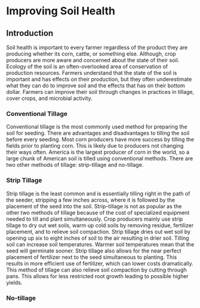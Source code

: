 # Improving Soil Health

## Introduction
Soil health is important to every farmer regardless of the product they are producing whether its corn, cattle, or something else. Although, crop producers are more aware and concerned about the state of their soil. Ecology of the soil is an often-overlooked area of conservation of production resources. Farmers understand that the state of the soil is important and has effects on their production, but they often underestimate what they can do to improve soil and the effects that has on their bottom dollar. Farmers can improve their soil through changes in practices in tillage, cover crops, and microbial activity.

### Conventional Tillage
Conventional tillage is the most commonly used method for preparing the soil for seeding. There are advantages and disadvantages to tilling the soil before every seeding. Most corn producers have more success by tilling the fields prior to planting corn. This is likely due to producers not changing their ways often. America is the largest producer of corn in the world, so a large chunk of American soil is tilled using conventional methods. There are two other methods of tillage: strip-tillage and no-tillage.

### Strip Tillage
Strip tillage is the least common and is essentially tilling right in the path of the seeder, stripping a few inches across, where it is followed by the placement of the seed into the soil. Strip-tillage is not as popular as the other two methods of tillage because of the cost of specialized equipment needed to till and plant simultaneously. Crop producers mainly use strip tillage to dry out wet soils, warm up cold soils by removing residue, fertilizer placement, and to relieve soil compaction. Strip tillage dries out wet soil by opening up six to eight inches of soil to the air resulting in drier soil. Tilling soil can increase soil temperatures. Warmer soil temperatures mean that the seed will germinate sooner. Strip tillage also allows for the near perfect placement of fertilizer next to the seed simultaneous to planting. This results in more efficient use of fertilizer, which can lower costs dramatically. This method of tillage can also relieve soil compaction by cutting through pans. This allows for less restricted root growth leading to possible higher yields.

### No-tillage
